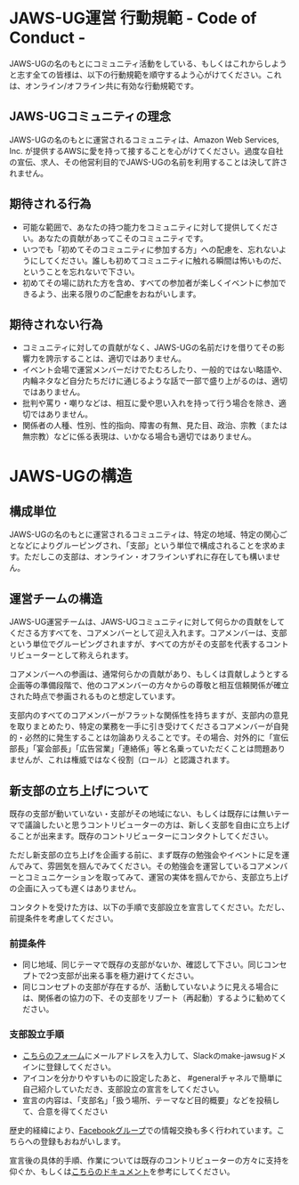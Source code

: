 # JAWS-UG運営 行動規範 - Code of Conduct -

JAWS-UGの名のもとにコミュニティ活動をしている、もしくはこれからしようと志す全ての皆様は、以下の行動規範を順守するよう心がけてください。これは、オンライン/オフライン共に有効な行動規範です。


## JAWS-UGコミュニティの理念

JAWS-UGの名のもとに運営されるコミュニティは、Amazon Web Services, Inc. が提供するAWSに愛を持って接することを心がけてください。過度な自社の宣伝、求人、その他営利目的でJAWS-UGの名前を利用することは決して許されません。

## 期待される行為

* 可能な範囲で、あなたの持つ能力をコミュニティに対して提供してください。あなたの貢献があってこそのコミュニティです。
* いつでも「初めてそのコミュニティに参加する方」への配慮を、忘れないようにしてください。誰しも初めてコミュニティに触れる瞬間は怖いものだ、ということを忘れないで下さい。
* 初めてその場に訪れた方を含め、すべての参加者が楽しくイベントに参加できるよう、出来る限りのご配慮をおねがいします。


## 期待されない行為

* コミュニティに対しての貢献がなく、JAWS-UGの名前だけを借りてその影響力を誇示することは、適切ではありません。
* イベント会場で運営メンバーだけでたむろしたり、一般的ではない略語や、内輪ネタなど自分たちだけに通じるような話で一部で盛り上がるのは、適切ではありません。
* 批判や罵り・嘲りなどは、相互に愛や思い入れを持って行う場合を除き、適切ではありません。
* 関係者の人種、性別、性的指向、障害の有無、見た目、政治、宗教（または無宗教）などに係る表現は、いかなる場合も適切ではありません。


# JAWS-UGの構造

## 構成単位

JAWS-UGの名のもとに運営されるコミュニティは、特定の地域、特定の関心ごとなどによりグルーピングされ、「支部」という単位で構成されることを求めます。ただしこの支部は、オンライン・オフラインいずれに存在しても構いません。


## 運営チームの構造

JAWS-UG運営チームは、JAWS-UGコミュニティに対して何らかの貢献をしてくださる方すべてを、コアメンバーとして迎え入れます。コアメンバーは、支部という単位でグルーピングされますが、すべての方がその支部を代表するコントリビューターとして称えられます。

コアメンバーへの参画は、通常何らかの貢献があり、もしくは貢献しようとする企画等の準備段階で、他のコアメンバーの方々からの尊敬と相互信頼関係が確立された時点で参画されるものと想定しています。

支部内のすべてのコアメンバーがフラットな関係性を持ちますが、支部内の意見を取りまとめたり、特定の業務を一手に引き受けてくださるコアメンバーが自発的・必然的に発生することは勿論ありえることです。その場合、対外的に「宣伝部長」「宴会部長」「広告営業」「連絡係」等と名乗っていただくことは問題ありませんが、これは権威ではなく役割（ロール）と認識されます。


## 新支部の立ち上げについて

既存の支部が動いていない・支部がその地域にない、もしくは既存には無いテーマで議論したいと思うコントリビューターの方は、新しく支部を自由に立ち上げることが出来ます。既存のコントリビューターにコンタクトしてください。

ただし新支部の立ち上げを企画する前に、まず既存の勉強会やイベントに足を運んでみて、雰囲気を掴んでみてください。その勉強会を運営しているコアメンバーとコミュニケーションを取ってみて、運営の実体を掴んでから、支部立ち上げの企画に入っても遅くはありません。

コンタクトを受けた方は、以下の手順で支部設立を宣言してください。ただし、前提条件を考慮してください。

### 前提条件

* 同じ地域、同じテーマで既存の支部がないか、確認して下さい。同じコンセプトで2つ支部が出来る事を極力避けてください。
* 同じコンセプトの支部が存在するが、活動していないように見える場合には、関係者の協力の下、その支部をリブート（再起動）するように勧めてください。

### 支部設立手順

* [こちらのフォーム](http://goo.gl/forms/srLWO5cKxS)にメールアドレスを入力して、Slackのmake-jawsugドメインに登録してください。
* アイコンを分かりやすいものに設定したあと、 #generalチャネルで簡単に自己紹介していただき、支部設立の宣言をしてください。
* 宣言の内容は、「支部名」「扱う場所、テーマなど目的概要」などを投稿して、合意を得てください

歴史的経緯により、[Facebookグループ](https://www.facebook.com/groups/209654002458990/)での情報交換も多く行われています。こちらへの登録もおねがいします。

宣言後の具体的手順、作業については既存のコントリビューターの方々に支持を仰ぐか、もしくは[こちらのドキュメント](https://www.facebook.com/notes/jaws-ug%E5%85%A8%E5%9B%BD/jaws-ug%E6%94%AF%E9%83%A8%E7%AB%8B%E3%81%A1%E4%B8%8A%E3%81%92%E3%81%AE%E3%82%BF%E3%82%B9%E3%82%AF/467900496634338)を参考にしてください。
